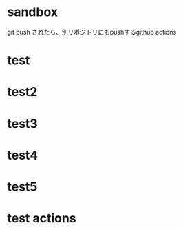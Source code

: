 # sandbox
git push されたら、別リポジトリにもpushするgithub actions

# test
# test2

# test3

# test4

# test5

# test actions
